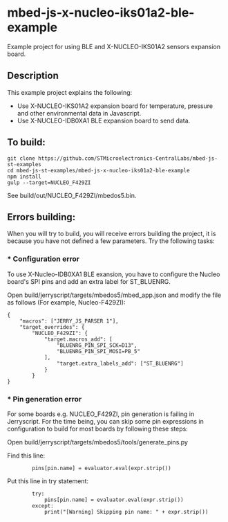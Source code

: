 # mbed-js-x-nucleo-iks01a2-ble-example
Example project for using BLE and X-NUCLEO-IKS01A2 sensors expansion board.

## Description
This example project explains the following:
* Use X-NUCLEO-IKS01A2 expansion board for temperature, pressure and other environmental data in Javascript.
* Use X-NUCLEO-IDB0XA1 BLE expansion board to send data.

## To build:

```
git clone https://github.com/STMicroelectronics-CentralLabs/mbed-js-st-examples
cd mbed-js-st-examples/mbed-js-x-nucleo-iks01a2-ble-example
npm install
gulp --target=NUCLEO_F429ZI
```
See build/out/NUCLEO_F429ZI/mbedos5.bin.

## Errors building:
When you will try to build, you will receive errors building the project, it is because you have not defined a few parameters. Try the following tasks:
### * Configuration error
To use X-Nucleo-IDB0XA1 BLE exansion, you have to configure the Nucleo board's SPI pins and add an extra label for ST_BLUENRG.

Open build/jerryscript/targets/mbedos5/mbed_app.json and modify the file as follows (For example, Nucleo-F429ZI):

```
{
	"macros": ["JERRY_JS_PARSER 1"],
	"target_overrides": {
		"NUCLEO_F429ZI": {
			"target.macros_add": [
				"BLUENRG_PIN_SPI_SCK=D13", 
				"BLUENRG_PIN_SPI_MOSI=PB_5"
			],
        		"target.extra_labels_add": ["ST_BLUENRG"]
        	}
    	}
}

```

### * Pin generation error
For some boards e.g. NUCLEO_F429ZI, pin generation is failing in Jerryscript. For the time being, you can skip some pin expressions in configuration to build for most boards by following these steps:

Open build/jerryscript/targets/mbedos5/tools/generate_pins.py

Find this line:
```
        pins[pin.name] = evaluator.eval(expr.strip())
```
Put this line in try statement:
```
        try:
            pins[pin.name] = evaluator.eval(expr.strip())
        except:
            print("[Warning] Skipping pin name: " + expr.strip())
```
